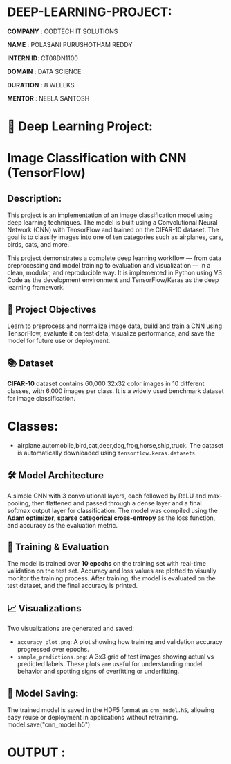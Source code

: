 # DEEP-LEARNING-PROJECT:

**COMPANY**  : CODTECH IT SOLUTIONS

**NAME**     : POLASANI PURUSHOTHAM REDDY

**INTERN ID**: CT08DN1100

**DOMAIN**   : DATA SCIENCE

**DURATION** : 8 WEEEKS

**MENTOR**   : NEELA SANTOSH
# 🧠 Deep Learning Project: 

# Image Classification with CNN (TensorFlow)

## Description:

This project is an implementation of an image classification model using deep learning techniques. The model is built using a Convolutional Neural Network (CNN) with TensorFlow and trained on the CIFAR-10 dataset. The goal is to classify images into one of ten categories such as airplanes, cars, birds, cats, and more.

This project demonstrates a complete deep learning workflow — from data preprocessing and model training to evaluation and visualization — in a clean, modular, and reproducible way. It is implemented in Python using VS Code as the development environment and TensorFlow/Keras as the deep learning framework.



## 🎯 Project Objectives
Learn to preprocess and normalize image data, build and train a CNN using TensorFlow, evaluate it on test data, visualize performance, and save the model for future use or deployment.

## 📚 Dataset

 **CIFAR-10** dataset  contains 60,000 32x32 color images in 10 different classes, with 6,000 images per class. It is a widely used benchmark dataset for image classification.
#  Classes:
- airplane,automobile,bird,cat,deer,dog,frog,horse,ship,truck.
The dataset is automatically downloaded using `tensorflow.keras.datasets`.
## 🛠️ Model Architecture
A simple CNN with 3 convolutional layers, each followed by ReLU and max-pooling, then flattened and passed through a dense layer and a final softmax output layer for classification.
The model was compiled using the **Adam optimizer**, **sparse categorical cross-entropy** as the loss function, and accuracy as the evaluation metric.

## 🧪 Training & Evaluation

The model is trained over **10 epochs** on the training set with real-time validation on the test set. Accuracy and loss values are plotted to visually monitor the training process. After training, the model is evaluated on the test dataset, and the final accuracy is printed.


## 📈 Visualizations

Two visualizations are generated and saved:
- `accuracy_plot.png`: A plot showing how training and validation accuracy progressed over epochs.
- `sample_predictions.png`: A 3x3 grid of test images showing actual vs predicted labels.
These plots are useful for understanding model behavior and spotting signs of overfitting or underfitting.

## 💾 Model Saving:
The trained model is saved in the HDF5 format as `cnn_model.h5`, allowing easy reuse or deployment in applications without retraining.
model.save("cnn_model.h5")

# OUTPUT :



